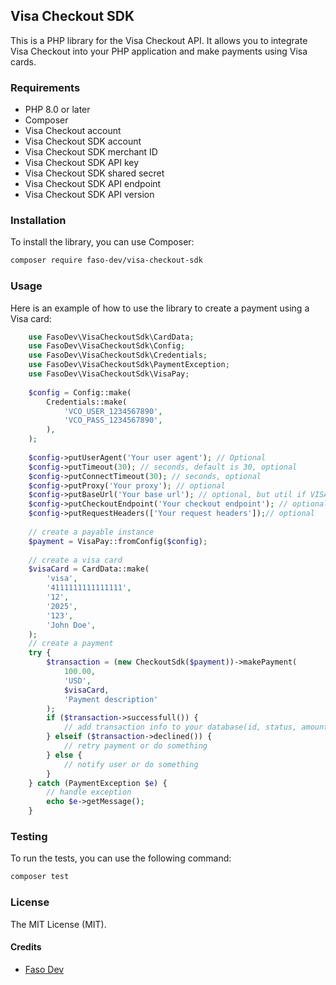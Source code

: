 ## Visa Checkout SDK

This is a PHP library for the Visa Checkout API. It allows you to integrate Visa Checkout into your PHP application and make payments using Visa cards.

### Requirements

* PHP 8.0 or later
* Composer
* Visa Checkout account
* Visa Checkout SDK account
* Visa Checkout SDK merchant ID
* Visa Checkout SDK API key
* Visa Checkout SDK shared secret
* Visa Checkout SDK API endpoint
* Visa Checkout SDK API version

### Installation

To install the library, you can use Composer:

```bash
composer require faso-dev/visa-checkout-sdk
```

### Usage

Here is an example of how to use the library to create a payment using a Visa card:

```php
    use FasoDev\VisaCheckoutSdk\CardData;
    use FasoDev\VisaCheckoutSdk\Config;
    use FasoDev\VisaCheckoutSdk\Credentials;
    use FasoDev\VisaCheckoutSdk\PaymentException;
    use FasoDev\VisaCheckoutSdk\VisaPay;
    
    $config = Config::make(
        Credentials::make(
            'VCO_USER_1234567890',
            'VCO_PASS_1234567890',
        ),
    );
    
    $config->putUserAgent('Your user agent'); // Optional
    $config->putTimeout(30); // seconds, default is 30, optional
    $config->putConnectTimeout(30); // seconds, optional
    $config->putProxy('Your proxy'); // optional
    $config->putBaseUrl('Your base url'); // optional, but util if VISA change the base url
    $config->putCheckoutEndpoint('Your checkout endpoint'); // optional, but util if VISA change the checkout endpoint
    $config->putRequestHeaders(['Your request headers']);// optional
    
    // create a payable instance
    $payment = VisaPay::fromConfig($config);
    
    // create a visa card
    $visaCard = CardData::make(
        'visa',
        '4111111111111111',
        '12',
        '2025',
        '123',
        'John Doe',
    );
    // create a payment
	try {
		$transaction = (new CheckoutSdk($payment))->makePayment(
			100.00,
			'USD',
			$visaCard,
			'Payment description'
		);
		if ($transaction->successfull()) {
			// add transaction info to your database(id, status, amount, currency, description, user_id, etc.)
		} elseif ($transaction->declined()) {
			// retry payment or do something
		} else {
			// notify user or do something
		}
	} catch (PaymentException $e) {
		// handle exception
		echo $e->getMessage();
	}
```

### Testing

To run the tests, you can use the following command:

```bash
composer test
```

### License

The MIT License (MIT). 

#### Credits

- [Faso Dev](https://github.com/faso-dev)
